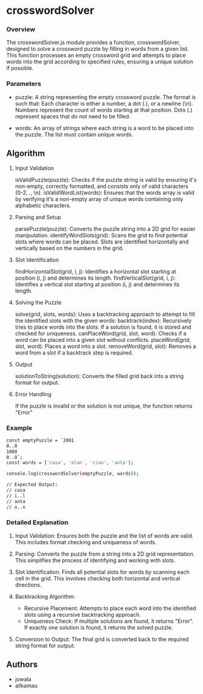 # crosswordSolver

### Overview

The crosswordSolver.js module provides a function, crosswordSolver, designed to solve a crossword puzzle by filling in words from a given list. This function processes an empty crossword grid and attempts to place words into the grid according to specified rules, ensuring a unique solution if possible.

### Parameters

- puzzle: A string representing the empty crossword puzzle. The format is such that:
        Each character is either a number, a dot (.), or a newline (\n).
        Numbers represent the count of words starting at that position.
        Dots (.) represent spaces that do not need to be filled.

- words: An array of strings where each string is a word to be placed into the puzzle. The list must contain unique words.

## Algorithm
1. Input Validation

    isValidPuzzle(puzzle): Checks if the puzzle string is valid by ensuring it's non-empty, correctly formatted, and consists only of valid characters (0-2, ., \n).
    isValidWordList(words): Ensures that the words array is valid by verifying it's a non-empty array of unique words containing only alphabetic characters.

2. Parsing and Setup

    parsePuzzle(puzzle): Converts the puzzle string into a 2D grid for easier manipulation.
    identifyWordSlots(grid): Scans the grid to find potential slots where words can be placed. Slots are identified horizontally and vertically based on the numbers in the grid.

3. Slot Identification

    findHorizontalSlot(grid, i, j): Identifies a horizontal slot starting at position (i, j) and determines its length.
    findVerticalSlot(grid, i, j): Identifies a vertical slot starting at position (i, j) and determines its length.

4. Solving the Puzzle

    solve(grid, slots, words): Uses a backtracking approach to attempt to fill the identified slots with the given words:
        backtrack(index): Recursively tries to place words into the slots. If a solution is found, it is stored and checked for uniqueness.
        canPlaceWord(grid, slot, word): Checks if a word can be placed into a given slot without conflicts.
        placeWord(grid, slot, word): Places a word into a slot.
        removeWord(grid, slot): Removes a word from a slot if a backtrack step is required.

5. Output

    solutionToString(solution): Converts the filled grid back into a string format for output.

 6. Error Handling

    If the puzzle is invalid or the solution is not unique, the function returns "Error"

### Example
```bash    
const emptyPuzzle = `2001
0..0
1000
0..0`;
const words = ['casa', 'alan', 'ciao', 'anta'];

console.log(crosswordSolver(emptyPuzzle, words));

// Expected Output:
// casa
// i..l
// anta
// o..n
```

### Detailed Explanation

1. Input Validation: Ensures both the puzzle and the list of words are valid. This includes format checking and uniqueness of words.

2. Parsing: Converts the puzzle from a string into a 2D grid representation. This simplifies the process of identifying and working with slots.

3. Slot Identification: Finds all potential slots for words by scanning each cell in the grid. This involves checking both horizontal and vertical directions.

4. Backtracking Algorithm:
    - Recursive Placement: Attempts to place each word into the identified slots using a recursive backtracking approach.
    - Uniqueness Check: If multiple solutions are found, it returns "Error". If exactly one solution is found, it returns the solved puzzle.

5. Conversion to Output: The final grid is converted back to the required string format for output.

## Authors
- jowala
- allkamau